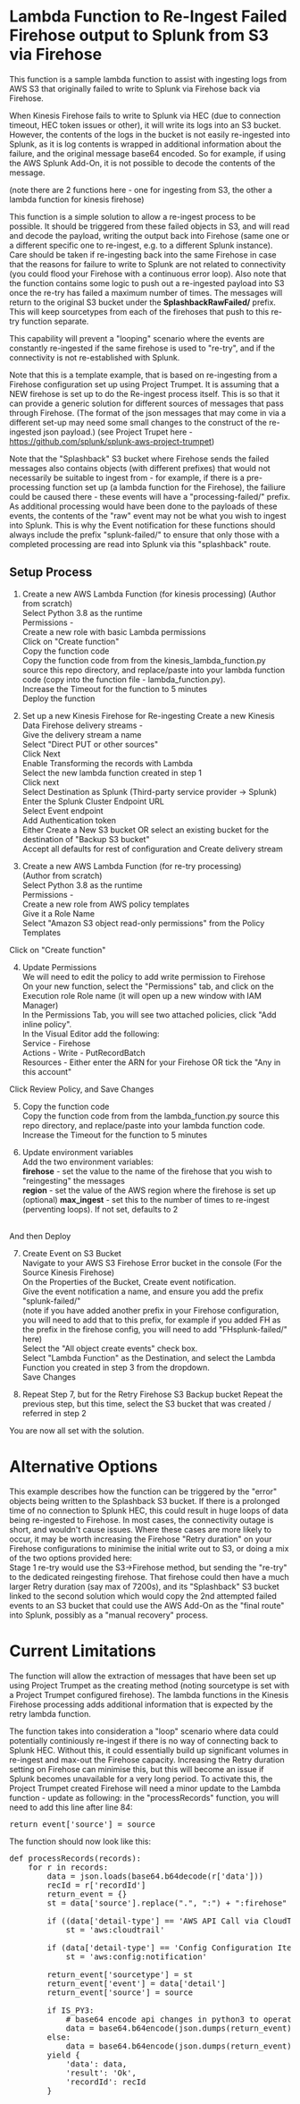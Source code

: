 # Lambda Function to Re-Ingest Failed Firehose output to Splunk from S3 via Firehose

This function is a sample lambda function to assist with ingesting logs from AWS S3 that originally failed to write to Splunk via Firehose back via Firehose.

When Kinesis Firehose fails to write to Splunk via HEC (due to connection timeout, HEC token issues or other), it will write its logs into an S3 bucket. However, the contents of the logs in the bucket is not easily re-ingested into Splunk, as it is log contents is wrapped in additional information about the failure, and the original message base64 encoded. So for example, if using the AWS Splunk Add-On, it is not possible to decode the contents of the message.

(note there are 2 functions here - one for ingesting from S3, the other a lambda function for kinesis firehose)

This function is a simple solution to allow a re-ingest process to be possible. It should be triggered from these failed objects in S3, and will read and decode the payload, writing the output back into Firehose (same one or a different specific one to re-ingest, e.g. to a different Splunk instance). Care should be taken if re-ingesting back into the same Firehose in case that the reasons for failure to write to Splunk are not related to connectivity (you could flood your Firehose with a continuous error loop).
Also note that the function contains some logic to push out a re-ingested payload into S3 once the re-try has failed a maximum number of times. The messages will return to the original S3 bucket under the **SplashbackRawFailed/** prefix. This will keep sourcetypes from each of the firehoses that push to this re-try function separate.

This capability will prevent a "looping" scenario where the events are constantly re-ingested if the same firehose is used to "re-try", and if the connectivity is not re-established with Splunk. 

Note that this is a template example, that is based on re-ingesting from a Firehose configuration set up using Project Trumpet. It is assuming that a NEW firehose is set up to do the Re-ingest process itself. This is so that it can provide a generic solution for different sources of messages that pass through Firehose. (The format of the json messages that may come in via a different set-up may need some small changes to the construct of the re-ingested json payload.)
(see Project Trupet here - https://github.com/splunk/splunk-aws-project-trumpet)

Note that the "Splashback" S3 bucket where Firehose sends the failed messages also contains objects (with different prefixes) that would not necessarily be suitable to ingest from - for example, if there is a pre-processing function set up (a lambda function for the Firehose), the failiure could be caused there - these events will have a "processing-failed/" prefix. As additional processing would have been done to the payloads of these events, the contents of the "raw" event may not be what you wish to ingest into Splunk. This is why the Event notification for these functions should always include the prefix "splunk-failed/" to ensure that only those with a completed processing are read into Splunk via this "splashback" route.

## Setup Process

1. Create a new AWS Lambda Function (for kinesis processing)
(Author from scratch)<br>
Select Python 3.8 as the runtime<br>
Permissions - <br>
Create a new role with basic Lambda permissions<br>
Click on "Create function"<br>
Copy the function code <br>
Copy the function code from from the kinesis_lambda_function.py source this repo directory, and replace/paste into your lambda function code (copy into the function file - lambda_function.py).<br>
Increase the Timeout for the function to 5 minutes<br>
Deploy the function

2. Set up a new Kinesis Firehose for Re-ingesting
Create a new Kinesis Data Firehose delivery streams - <br>
Give the delivery stream a name <br>
Select "Direct PUT or other sources"<br>
Click Next<br>
Enable Transforming the records with Lambda<br>
Select the new lambda function created in step 1<br>
Click next<br>
Select Destination as Splunk (Third-party service provider -> Splunk)<br>
Enter the Splunk Cluster Endpoint URL<br>
Select Event endpoint <br>
Add Authentication token <br>
Either Create a New S3 bucket OR select an existing bucket for the destination of "Backup S3 bucket"<br>
Accept all defaults for rest of configuration and Create delivery stream


3. Create a new AWS Lambda Function (for re-try processing) <br>
(Author from scratch)<br>
Select Python 3.8 as the runtime<br>
Permissions - <br>
Create a new role from AWS policy templates<br>
Give it a Role Name<br>
Select "Amazon S3 object read-only permissions" from the Policy Templates<br>

Click on "Create function"

4. Update Permissions<br>
We will need to edit the policy to add write permission to Firehose<br>
On your new function, select the "Permissions" tab, and click on the Execution role Role name (it will open up a new window with IAM Manager)<br>
In the Permissions Tab, you will see two attached policies, click "Add inline policy". <br>
In the Visual Editor add the following:<br>
Service - Firehose<br>
Actions - Write - PutRecordBatch<br>
Resources - Either enter the ARN for your Firehose OR tick the "Any in this account"<br>

Click Review Policy, and Save Changes

5. Copy the function code <br>
Copy the function code from from the lambda_function.py source this repo directory, and replace/paste into your lambda function code.<br>
Increase the Timeout for the function to 5 minutes

6. Update environment variables<br>
Add the two environment variables:<br>
**firehose** - set the value to the name of the firehose that you wish to "reingesting" the messages <br>
**region** - set the value of the AWS region where the firehose is set up <br>
(optional) **max_ingest** - set this to the number of times to re-ingest (perventing loops). If not set, defaults to 2 <br>

<br>And then Deploy


7. Create Event on S3 Bucket<br>
Navigate to your AWS S3 Firehose Error bucket in the console (For the Source Kinesis Firehose)<br>
On the Properties of the Bucket, Create event notification.<br>
Give the event notification a name, and ensure you add the prefix "splunk-failed/" <br>
(note if you have added another prefix in your Firehose configuration, you will need to add that to this prefix, for example if you added FH as the prefix in the firehose config, you will need to add "FHsplunk-failed/" here)<br>
Select the "All object create events" check box.<br>
Select "Lambda Function" as the Destination, and select the Lambda Function you created in step 3 from the dropdown.<br>
Save Changes<br>

8. Repeat Step 7, but for the Retry Firehose S3 Backup bucket
Repeat the previous step, but this time, select the S3 bucket that was created / referred in step 2


You are now all set with the solution.



# Alternative Options

This example describes how the function can be triggered by the "error" objects being written to the Splashback S3 bucket. If there is a prolonged time of no connection to Splunk HEC, this could result in huge loops of data being re-ingested to Firehose. In most cases, the connectivity outage is short, and wouldn't cause issues. Where these cases are more likely to occur, it may be worth increasing the Firehose "Retry duration" on your Firehose configurations to minimise the initial write out to S3, or doing a mix of the two options provided here: <br>
Stage 1 re-try would use the S3->Firehose method, but sending the "re-try" to the dedicated reingesting firehose. That firehose could then have a much larger Retry duration (say max of 7200s), and its "Splashback" S3 bucket linked to the second solution which would copy the 2nd attempted failed events to an S3 bucket that could use the AWS Add-On as the "final route" into Splunk, possibly as a "manual recovery" process.


# Current Limitations

The function will allow the extraction of messages that have been set up using Project Trumpet as the creating method (noting sourcetype is set with a Project Trumpet configured firehose). The lambda functions in the Kinesis Firehose processing adds additional information that is expected by the retry lambda function. 

The function takes into consideration a "loop" scenario where data could potentially continiously re-ingest if there is no way of connecting back to Splunk HEC. Without this, it could essentially build up significant volumes in re-ingest and max-out the Firehose capacity. Increasing the Retry duration setting on Firehose can minimise this, but this will become an issue if Splunk becomes unavailable for a very long period. To activate this, the Project Trumpet created Firehose will need a minor update to the Lambda function - update as following:
in the "processRecords" function, you will need to add this line after line 84:
<pre>
return_event['source'] = source
</pre>

The function should now look like this:

<pre>
def processRecords(records):
    for r in records:
        data = json.loads(base64.b64decode(r['data']))
        recId = r['recordId']
        return_event = {}
        st = data['source'].replace(".", ":") + ":firehose"
        
        if ((data['detail-type'] == 'AWS API Call via CloudTrail') or (data['detail-type'] == 'AWS Console Sign In via CloudTrail')):
            st = 'aws:cloudtrail'

        if (data['detail-type'] == 'Config Configuration Item Change'):
            st = 'aws:config:notification'

        return_event['sourcetype'] = st
        return_event['event'] = data['detail']
        return_event['source'] = source

        if IS_PY3:
            # base64 encode api changes in python3 to operate exclusively on byte-like objects and bytes
            data = base64.b64encode(json.dumps(return_event).encode('utf-8')).decode()
        else:
            data = base64.b64encode(json.dumps(return_event))
        yield {
            'data': data,
            'result': 'Ok',
            'recordId': recId
        }
</pre>



